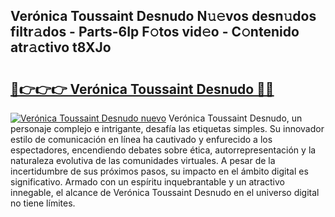 ## Verónica Toussaint Desnudo N𝚞𝚎vos desn𝚞dos filtr𝚊dos - Parts-6Ip F𝚘tos vid𝚎o - C𝚘ntenido atr𝚊ctivo t8XJo

# <h2><a href="http://mbcrlez.tromn.icu/?c=Ver%c3%b3nica+Toussaint+Desnudo">🔗👉👉👉 Verónica Toussaint Desnudo 🔗🔗</a></h2>

[![Verónica Toussaint Desnudo nuevo](https://i.imgur.com/pEAQMta.gif)](http://mbcrlez.tromn.icu/?c=Ver%c3%b3nica+Toussaint+Desnudo)
Verónica Toussaint Desnudo, un personaje complejo e intrigante, desafía las etiquetas simples. Su innovador estilo de comunicación en línea ha cautivado y enfurecido a los espectadores, encendiendo debates sobre ética, autorrepresentación y la naturaleza evolutiva de las comunidades virtuales. A pesar de la incertidumbre de sus próximos pasos, su impacto en el ámbito digital es significativo. Armado con un espíritu inquebrantable y un atractivo innegable, el alcance de Verónica Toussaint Desnudo en el universo digital no tiene límites.
